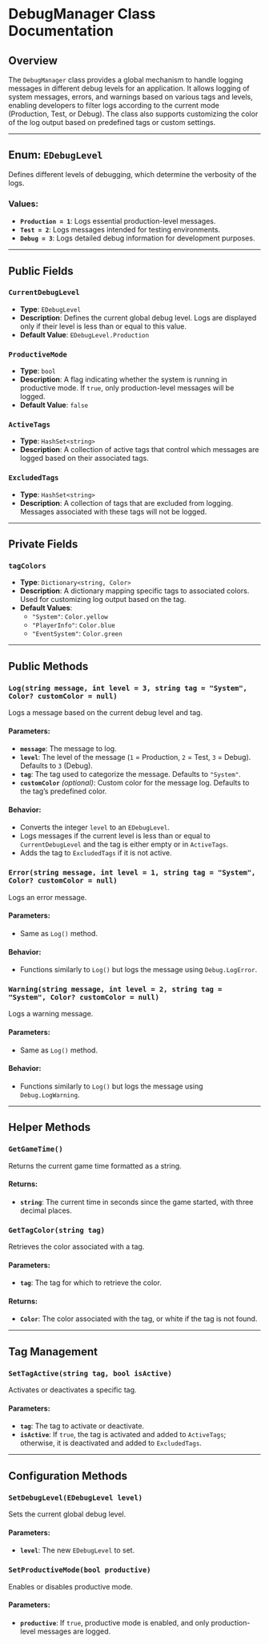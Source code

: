 # DebugManager Class Documentation

## Overview
The `DebugManager` class provides a global mechanism to handle logging messages in different debug levels for an application. It allows logging of system messages, errors, and warnings based on various tags and levels, enabling developers to filter logs according to the current mode (Production, Test, or Debug). The class also supports customizing the color of the log output based on predefined tags or custom settings.

---

## Enum: `EDebugLevel`
Defines different levels of debugging, which determine the verbosity of the logs.

### Values:
- **`Production = 1`**: Logs essential production-level messages.
- **`Test = 2`**: Logs messages intended for testing environments.
- **`Debug = 3`**: Logs detailed debug information for development purposes.

---

## Public Fields

### `CurrentDebugLevel`
- **Type**: `EDebugLevel`
- **Description**: Defines the current global debug level. Logs are displayed only if their level is less than or equal to this value.
- **Default Value**: `EDebugLevel.Production`

### `ProductiveMode`
- **Type**: `bool`
- **Description**: A flag indicating whether the system is running in productive mode. If `true`, only production-level messages will be logged.
- **Default Value**: `false`

### `ActiveTags`
- **Type**: `HashSet<string>`
- **Description**: A collection of active tags that control which messages are logged based on their associated tags.

### `ExcludedTags`
- **Type**: `HashSet<string>`
- **Description**: A collection of tags that are excluded from logging. Messages associated with these tags will not be logged.

---

## Private Fields

### `tagColors`
- **Type**: `Dictionary<string, Color>`
- **Description**: A dictionary mapping specific tags to associated colors. Used for customizing log output based on the tag.
- **Default Values**:
  - `"System"`: `Color.yellow`
  - `"PlayerInfo"`: `Color.blue`
  - `"EventSystem"`: `Color.green`

---

## Public Methods

### `Log(string message, int level = 3, string tag = "System", Color? customColor = null)`
Logs a message based on the current debug level and tag.

#### Parameters:
- **`message`**: The message to log.
- **`level`**: The level of the message (`1` = Production, `2` = Test, `3` = Debug). Defaults to `3` (Debug).
- **`tag`**: The tag used to categorize the message. Defaults to `"System"`.
- **`customColor`** *(optional)*: Custom color for the message log. Defaults to the tag’s predefined color.

#### Behavior:
- Converts the integer `level` to an `EDebugLevel`.
- Logs messages if the current level is less than or equal to `CurrentDebugLevel` and the tag is either empty or in `ActiveTags`.
- Adds the tag to `ExcludedTags` if it is not active.

### `Error(string message, int level = 1, string tag = "System", Color? customColor = null)`
Logs an error message.

#### Parameters:
- Same as `Log()` method.

#### Behavior:
- Functions similarly to `Log()` but logs the message using `Debug.LogError`.

### `Warning(string message, int level = 2, string tag = "System", Color? customColor = null)`
Logs a warning message.

#### Parameters:
- Same as `Log()` method.

#### Behavior:
- Functions similarly to `Log()` but logs the message using `Debug.LogWarning`.

---

## Helper Methods

### `GetGameTime()`
Returns the current game time formatted as a string.

#### Returns:
- **`string`**: The current time in seconds since the game started, with three decimal places.

### `GetTagColor(string tag)`
Retrieves the color associated with a tag.

#### Parameters:
- **`tag`**: The tag for which to retrieve the color.

#### Returns:
- **`Color`**: The color associated with the tag, or white if the tag is not found.

---

## Tag Management

### `SetTagActive(string tag, bool isActive)`
Activates or deactivates a specific tag.

#### Parameters:
- **`tag`**: The tag to activate or deactivate.
- **`isActive`**: If `true`, the tag is activated and added to `ActiveTags`; otherwise, it is deactivated and added to `ExcludedTags`.

---

## Configuration Methods

### `SetDebugLevel(EDebugLevel level)`
Sets the current global debug level.

#### Parameters:
- **`level`**: The new `EDebugLevel` to set.

### `SetProductiveMode(bool productive)`
Enables or disables productive mode.

#### Parameters:
- **`productive`**: If `true`, productive mode is enabled, and only production-level messages are logged.
